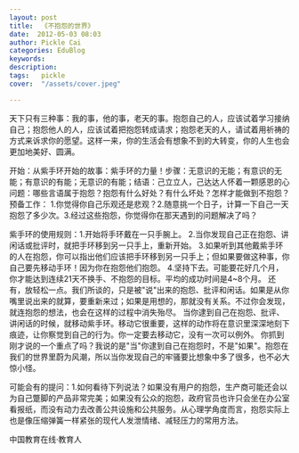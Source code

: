 ```yaml
---
layout: post  
title:  《不抱怨的世界》  
date:  2012-05-03 08:03  
author: Pickle Cai  
categories: EduBlog  
keywords: 
description:   
tags:	pickle   
cover:  "/assets/cover.jpeg"  

---  
```

    
天下只有三种事：我的事，他的事，老天的事。抱怨自己的人，应该试着学习接纳自己；抱怨他人的人，应该试着把抱怨转成请求；抱怨老天的人，请试着用祈祷的方式来诉求你的愿望。这样一来，你的生活会有想象不到的大转变，你的人生也会更加地美好、圆满。

开始：从紫手环开始的故事：紫手环的力量！步骤：无意识的无能；有意识的无能；有意识的有能；无意识的有能；结语：己立立人，己达达人怀着一颗感恩的心问题：哪些言语属于抱怨？抱怨有什么好处？有什么坏处？怎样才能做到不抱怨？预备工作：												1.你觉得你自己乐观还是悲观？2.随意挑一个日子，计算一下自己一天抱怨了多少次。3.经过这些抱怨，你觉得你在那天遇到的问题解决了吗？

紫手环的使用规则：1.开始将手环戴在一只手腕上。 2.当你发现自己正在抱怨、讲闲话或批评时，就把手环移到另一只手上，重新开始。 3.如果听到其他戴紫手环的人在抱怨，你可以指出他们应该把手环移到另一只手上；但如果要做这种事，你自己要先移动手环！因为你在抱怨他们抱怨。 4.坚持下去。可能要花好几个月，你才能达到连续21天不换手、不抱怨的目标。平均的成功时间是4~8个月。     还有，放轻松一点。我们所谈的，只是被"说"出来的抱怨、批评和闲话。如果是从你嘴里说出来的就算，要重新来过；如果是用想的，那就没有关系。不过你会发现，就连抱怨的想法，也会在这样的过程中消失殆尽。    当你逮到自己在抱怨、批评、讲闲话的时候，就移动紫手环。移动它很重要，这样的动作将在意识里深深地刻下痕迹，让你察觉到自己的行为。你一定要去移动它，没有一次可以例外。    你抓到刚才说的一个重点了吗？我说的是"当"你逮到自己在抱怨时，不是"如果"。抱怨在我们的世界里蔚为风潮，所以当你发现自己的牢骚要比想象中多了很多，也不必大惊小怪。						

可能会有的提问：1.如何看待下列说法？如果没有用户的抱怨，生产商可能还会以为自己蹩脚的产品非常完美；如果没有公众的抱怨，政府官员也许只会坐在办公室看报纸，而没有动力去改善公共设施和公共服务。从心理学角度而言，抱怨实际上也是像压缩弹簧一样紧张的现代人发泄情绪、减轻压力的常用方法。 				

		    
 中国教育在线·教育人

